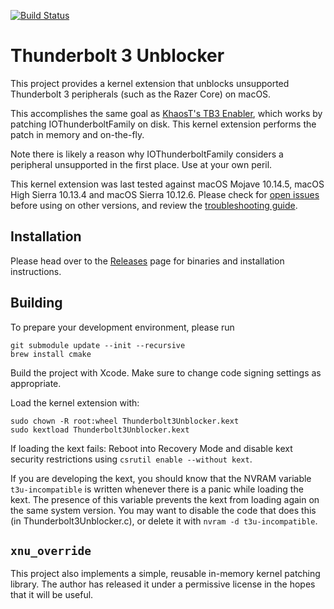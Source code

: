 [![Build Status](https://travis-ci.org/rgov/Thunderbolt3Unblocker.svg?branch=master)](https://travis-ci.org/rgov/Thunderbolt3Unblocker)

# Thunderbolt 3 Unblocker

This project provides a kernel extension that unblocks unsupported Thunderbolt
3 peripherals (such as the Razer Core) on macOS.

This accomplishes the same goal as [KhaosT's TB3 Enabler][tb3-enabler], which
works by patching IOThunderboltFamily on disk. This kernel extension performs
the patch in memory and on-the-fly.

[tb3-enabler]: https://github.com/KhaosT/tb3-enabler

Note there is likely a reason why IOThunderboltFamily considers a peripheral
unsupported in the first place. Use at your own peril.

This kernel extension was last tested against macOS Mojave 10.14.5, macOS High 
Sierra 10.13.4 and macOS Sierra 10.12.6. Please check for [open issues][issues]
before using on other versions, and review the [troubleshooting guide][trouble].

[issues]: https://github.com/rgov/Thunderbolt3Unblocker/issues
[trouble]: https://github.com/rgov/Thunderbolt3Unblocker/wiki/Troubleshooting


## Installation

Please head over to the [Releases][] page for binaries and installation
instructions.

[Releases]: https://github.com/rgov/Thunderbolt3Unblocker/releases


## Building

To prepare your development environment, please run

    git submodule update --init --recursive
    brew install cmake

Build the project with Xcode. Make sure to change code signing settings as
appropriate.

Load the kernel extension with:

    sudo chown -R root:wheel Thunderbolt3Unblocker.kext
    sudo kextload Thunderbolt3Unblocker.kext

If loading the kext fails: Reboot into Recovery Mode and disable kext security
restrictions using `csrutil enable --without kext`.

If you are developing the kext, you should know that the NVRAM variable `t3u-incompatible` is written whenever there is a panic while loading the kext. The presence of this variable prevents the kext from loading again on the same system version. You may want to disable the code that does this (in Thunderbolt3Unblocker.c), or delete it with `nvram -d t3u-incompatible`.


## `xnu_override`

This project also implements a simple, reusable in-memory kernel patching
library. The author has released it under a permissive license in the hopes
that it will be useful.
